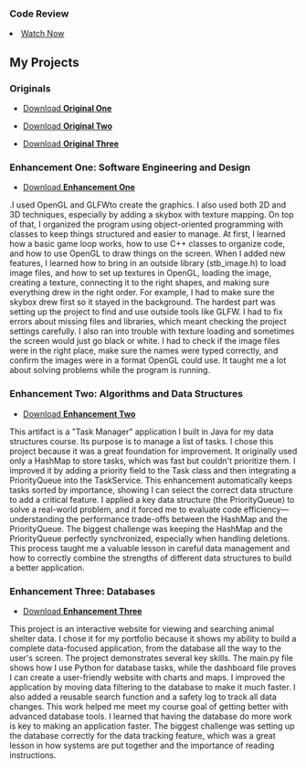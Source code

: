<h3>Code Review</h3>
<li><a href="https://youtu.be/LAEsd_xDf2A">Watch Now</a></li>


<h2>My Projects</h2>

<h3>Originals</h3>
<ul class="downloads">
    <li><a href="https://1drv.ms/u/c/d03a055768b87148/Ea9jL-AIFFtOi4gTvUOaj04BmpvUWGVsRiD6pOvnoqPNOw?e=UqUv2R">Download <strong>Original One</strong></a></li>
</ul>
<ul class="downloads">
    <li><a href="https://1drv.ms/u/c/d03a055768b87148/EVSAbnoAt0dEkBPnb8SVwskBZwFgDEV_101iLYPnou9tpg?e=JSNFv8">Download <strong>Original Two</strong></a></li>
</ul>
<ul class="downloads">
    <li><a href="https://1drv.ms/u/c/d03a055768b87148/Eb-DarUShrBPqu7K1X8YipcBkUScZbW00LzrTXo5BdsEXg?e=hX0IdZ">Download <strong>Original Three</strong></a></li>
</ul>

<h3>Enhancement One: Software Engineering and Design</h3>
<ul class="downloads">
    <li><a href="https://1drv.ms/u/c/d03a055768b87148/ETTH5GbdUQlCo6aoWzUJx34BPRYS1yObPj1552wOS2Gw5g?e=YEb2DB">Download <strong>Enhancement One</strong></a></li>
</ul>
<p>.I used OpenGL and GLFWto create the graphics. I also used both 2D and 3D techniques, especially by adding a skybox with texture mapping. On top of that, I organized the program using object-oriented programming with classes to keep things structured and easier to manage. At first, I learned how a basic game loop works, how to use C++ classes to organize code, and how to use OpenGL to draw things on the screen. When I added new features, I learned how to bring in an outside library (stb_image.h) to load image files, and how to set up textures in OpenGL, loading the image, creating a texture, connecting it to the right shapes, and making sure everything drew in the right order. For example, I had to make sure the skybox drew first so it stayed in the background. The hardest part was setting up the project to find and use outside tools like GLFW. I had to fix errors about missing files and libraries, which meant checking the project settings carefully. I also ran into trouble with texture loading and sometimes the screen would just go black or white. I had to check if the image files were in the right place, make sure the names were typed correctly, and confirm the images were in a format OpenGL could use. It taught me a lot about solving problems while the program is running.
</p>

<h3>Enhancement Two: Algorithms and Data Structures</h3>
<ul class="downloads">
    <li><a href="https://1drv.ms/u/c/d03a055768b87148/EVSAbnoAt0dEkBPnb8SVwskB0CylYZnt-0G_UgGkWB1VTA?e=2vz6Jo">Download <strong>Enhancement Two</strong></a></li>
</ul>

<p>
This artifact is a "Task Manager" application I built in Java for my data structures course. Its purpose is to manage a list of tasks.
I chose this project because it was a great foundation for improvement. It originally used only a HashMap to store tasks, which was fast but couldn't prioritize them. I improved it by adding a priority field to the Task class and then integrating a PriorityQueue into the TaskService. This enhancement automatically keeps tasks sorted by importance, showing I can select the correct data structure to add a critical feature.
I applied a key data structure (the PriorityQueue) to solve a real-world problem, and it forced me to evaluate code efficiency—understanding the performance trade-offs between the HashMap and the PriorityQueue.
The biggest challenge was keeping the HashMap and the PriorityQueue perfectly synchronized, especially when handling deletions. This process taught me a valuable lesson in careful data management and how to correctly combine the strengths of different data structures to build a better application.
</p>

<h3>Enhancement Three: Databases</h3>
<ul class="downloads">
    <li><a href="https://1drv.ms/u/c/d03a055768b87148/Eb-DarUShrBPqu7K1X8YipcBuQJB1kt8zdIt6OMIZCtXzA?e=v6mo60">Download <strong>Enhancement Three</strong></a></li>
</ul>
<p>This project is an interactive website for viewing and searching animal shelter data. I chose it for my portfolio because it shows my ability to build a complete data-focused application, from the database all the way to the user's screen. The project demonstrates several key skills. The main.py file shows how I use Python for database tasks, while the dashboard file proves I can create a user-friendly website with charts and maps. I improved the application by moving data filtering to the database to make it much faster. I also added a reusable search function and a safety log to track all data changes.
This work helped me meet my course goal of getting better with advanced database tools. I learned that having the database do more work is key to making an application faster. The biggest challenge was setting up the database correctly for the data tracking feature, which was a great lesson in how systems are put together and the importance of reading instructions.
</p>



